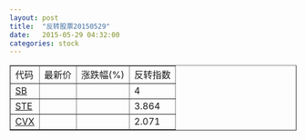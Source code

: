 ```yaml
---
layout: post
title:  "反转股票20150529"
date:   2015-05-29 04:32:00
categories: stock
---
```


<script type="text/javascript">
var stockList = []
stockList.push('gb_sb');
stockList.push('gb_ste');
stockList.push('gb_cvx');
</script>

<table border="1">
 <tr>
 <td>代码</td>
  <td>最新价</td>
  <td>涨跌幅(%)</td>
 <td>反转指数</td>
</tr>
  <tr id="sb"><td><a href="http://stock.finance.sina.com.cn/usstock/quotes/SB.html" target="_blank">SB</a></td><td></td><td></td><td>4</td></tr>
  <tr id="ste"><td><a href="http://stock.finance.sina.com.cn/usstock/quotes/STE.html" target="_blank">STE</a></td><td></td><td></td><td>3.864</td></tr>
  <tr id="cvx"><td><a href="http://stock.finance.sina.com.cn/usstock/quotes/CVX.html" target="_blank">CVX</a></td><td></td><td></td><td>2.071</td></tr>
</table>
